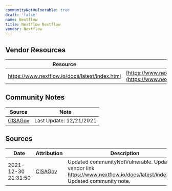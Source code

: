 ```yaml
---
communityNotVulnerable: true
draft: 'false'
name: Nextflow
title: Nextflow Nextflow
vendor: Nextflow
---
```


## Vendor Resources
| Resource | Link |
| --- | --- |
| https://www.nextflow.io/docs/latest/index.html | [https://www.nextflow.io/docs/latest/index.html](https://www.nextflow.io/docs/latest/index.html) |


## Community Notes
| Source | Note |
| --- | --- |
| [CISAGov](https://raw.githubusercontent.com/cisagov/log4j-affected-db/develop/README.md) | Last Update: 12/21/2021 |

## Sources
| Date | Attribution | Description |
| --- | --- | --- |
| 2021-12-30 21:31:50 | [CISAGov](https://raw.githubusercontent.com/cisagov/log4j-affected-db/develop/README.md) | Updated communityNotVulnerable. Updated vendor link https://www.nextflow.io/docs/latest/index.html. Updated community note.  |
